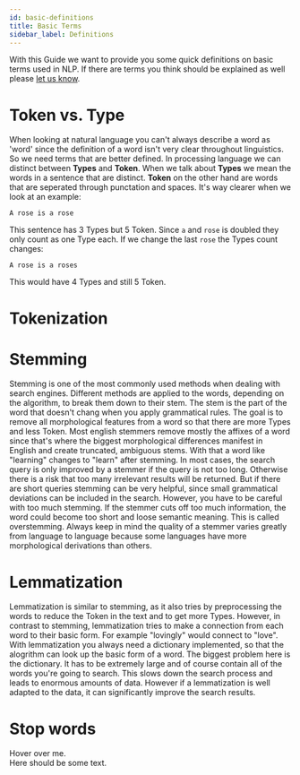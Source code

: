 ```yaml
---
id: basic-definitions
title: Basic Terms
sidebar_label: Definitions
---
```


With this Guide we want to provide you some quick definitions on basic terms used in NLP. If there are terms you think should be explained as well please [let us know](../about/team.md).

# Token vs. Type

When looking at natural language you can't always describe a word as 'word' since the definition of a word isn't very clear throughout linguistics. So we need terms that are better defined.
In processing language we can distinct between **Types** and **Token**.
When we talk about **Types** we mean the words in a sentence that are distinct. **Token** on the other hand are words that are seperated through punctation and spaces.
It's way clearer when we look at an example:

`A rose is a rose`

This sentence has 3 Types but 5 Token. Since `a` and `rose` is doubled they only count as one Type each. 
If we change the last `rose` the Types count changes:

`A rose is a roses`

This would have 4 Types and still 5 Token.

# Tokenization



# Stemming

Stemming is one of the most commonly used methods when dealing with search engines. Different methods are applied to the words, depending on the algorithm, to break them down to their stem. The stem is the part of the word that doesn't chang when you apply grammatical rules. The goal is to remove all morphological features from a word so that there are more Types and less Token. Most english stemmers remove mostly the affixes of a word since that's where the biggest morphological differences manifest in English and create truncated, ambiguous stems.
With that a word like "learning" changes to "learn" after stemming. 
In most cases, the search query is only improved by a stemmer if the query is not too long. Otherwise there is a risk that too many irrelevant results will be returned.
But if there are short queries stemming can be very helpful, since small grammatical deviations can be included in the search. However, you have to be careful with too much stemming. 
If the stemmer cuts off too much information, the word could become too short and loose semantic meaning. This is called overstemming.
Always keep in mind the quality of a stemmer varies greatly from language to language because some languages have more morphological derivations than others.

# Lemmatization

Lemmatization is similar to stemming, as it also tries by preprocessing the words to reduce the Token in the text and to get more Types. However, in contrast to stemming, lemmatization tries to make a connection from each word to their basic form. 
For example "lovingly" would connect to "love".
With lemmatization you always need a dictionary implemented, so that the alogrithm can look up the basic form of a word. 
The biggest problem here is the dictionary.
It has to be extremely large and of course contain all of the words you're going to search. This slows down the search process and leads to enormous amounts of data.
However if a lemmatization is well adapted to the data, it can significantly improve the search results.

# Stop words


<div class="myDIV">Hover over me.</div>
<div class="hide">Here should be some text.</div>